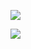 <!-- Markdown -->
![](https://tempoit.github.io/badge?page_id=username)
<!-- HTML -->
<div align="left"> 
  <img src="https://tempoit.github.io/badge?page_id=username" />
</div>
